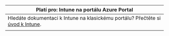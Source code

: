 |                                                           Platí pro: Intune na portálu Azure Portal                                                            |
|-------------------------------------------------------------------------------------------------------------------------------------------------------------|
| Hledáte dokumentaci k Intune na klasickému portálu? Přečtěte si [úvod k Intune](/intune/introduction-intune?toc=/intune-classic/toc.json). |
|                                                                                                                                                             |

